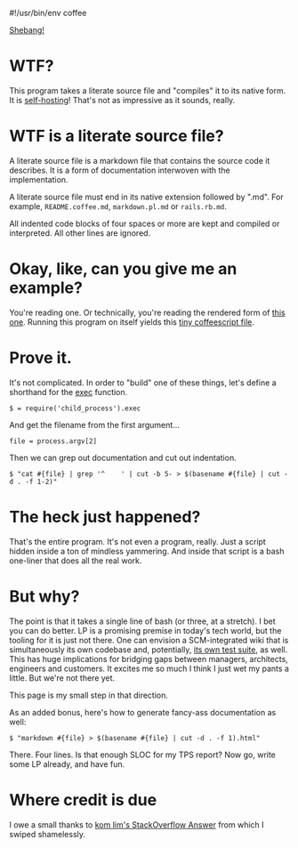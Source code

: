 #!/usr/bin/env coffee

[Shebang!](htps://en.wikipedia.org/wiki/Shebang)

# WTF?

This program takes a literate source file and "compiles" it to its native form. It is [self-hosting](https://en.wikipedia.org/wiki/Self-hosting)! That's not as impressive as it sounds, really.

# WTF is a literate source file?

A literate source file is a markdown file that contains the source code it describes. 
It is a form of documentation interwoven with the implementation.

A literate source file must end in its native extension followed by ".md". For example, 
`README.coffee.md`, `markdown.pl.md` or `rails.rb.md`.

All indented code blocks of four spaces or more are kept and compiled or interpreted.
All other lines are ignored.

# Okay, like, can you give me an example?

You're reading one. Or technically, you're reading the rendered form of [this one](literati.coffee.md).
Running this program on itself yields this [tiny coffeescript file](literati.coffee).

# Prove it.

It's not complicated. In order to "build" one of these things, let's define a shorthand for the [exec](https://nodejs.org/api/child_process.html#child_process_child_process_exec_command_options) 
function.

    $ = require('child_process').exec

And get the filename from the first argument...

    file = process.argv[2]

Then we can grep out documentation and cut out indentation. 

    $ "cat #{file} | grep '^    ' | cut -b 5- > $(basename #{file} | cut -d . -f 1-2)"

# The heck just happened?

That's the entire program. It's not even a program, really. Just a script hidden inside a ton of mindless yammering. 
And inside that script is a bash one-liner that does all the real work.

# But why?

The point is that it takes a single line of bash (or three, at a stretch). 
I bet you can do better. LP is a promising premise in today's tech world, but the tooling for it is just not there.
One can envision a SCM-integrated wiki that is simultaneously its own codebase and, potentially, [its own test suite](https://bitheap.org/cram/), as well. 
This has huge implications for bridging gaps between managers, architects, engineers and customers. It excites me so much I think I just wet my pants a little. But we're not there yet.

This page is my small step in that direction.

As an added bonus, here's how to generate fancy-ass documentation as well:

    $ "markdown #{file} > $(basename #{file} | cut -d . -f 1).html"

There. Four lines. Is that enough SLOC for my TPS report? Now go, write some LP already, and have fun.

# Where credit is due

I owe a small thanks to [kom lim's StackOverflow Answer](http://stackoverflow.com/a/26753382 "Extract File Basename Without Path and Extension in Bash")
from which I swiped shamelessly.

